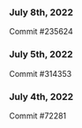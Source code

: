 ### July 8th, 2022

Commit #235624

### July 5th, 2022

Commit #314353


### July 4th, 2022

Commit #72281
